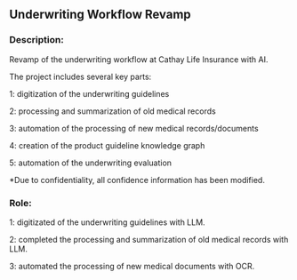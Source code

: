 ## Underwriting Workflow Revamp

### Description:
Revamp of the underwriting workflow at Cathay Life Insurance with AI.

The project includes several key parts:

1: digitization of the underwriting guidelines

2: processing and summarization of old medical records

3: automation of the processing of new medical records/documents

4: creation of the product guideline knowledge graph

5: automation of the underwriting evaluation

*Due to confidentiality, all confidence information has been modified.

### Role:
1: digitizated of the underwriting guidelines with LLM.

2: completed the processing and summarization of old medical records with LLM.

3: automated the processing of new medical documents with OCR.
